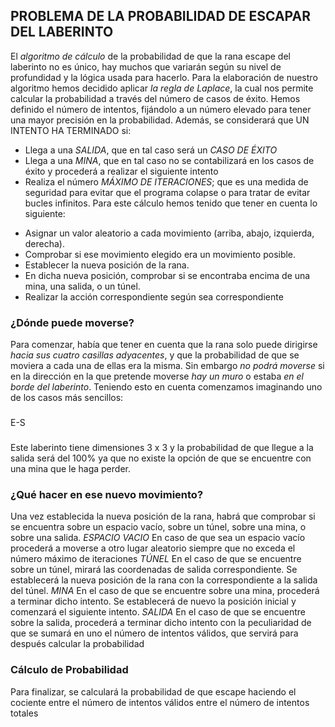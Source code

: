 ## PROBLEMA DE LA PROBABILIDAD DE ESCAPAR DEL LABERINTO
El *algoritmo de cálculo* de la probabilidad de que la rana escape del laberinto no es único, hay muchos que variarán según su nivel de profundidad y la lógica usada para hacerlo.
Para la elaboración de nuestro algoritmo hemos decidido aplicar *la regla de Laplace*, la cual nos permite calcular la probabilidad a través del número de casos de éxito. 
Hemos definido el número de intentos, fijándolo a un número elevado para tener una mayor precisión en la probabilidad. Además, se considerará que UN INTENTO HA TERMINADO si:
* Llega a una _SALIDA_, que en tal caso será un *CASO DE ÉXITO*
* Llega a una _MINA_, que en tal caso no se contabilizará en los casos de éxito y procederá a realizar el siguiente intento
* Realiza el número _MÁXIMO DE ITERACIONES_; que es una medida de seguridad para evitar que el programa colapse o para tratar de evitar bucles infinitos.
Para este cálculo hemos tenido que tener en cuenta lo siguiente:
- Asignar un valor aleatorio a cada movimiento (arriba, abajo, izquierda, derecha).
- Comprobar si ese movimiento elegido era un movimiento posible.
- Establecer la nueva posición de la rana.
- En dicha nueva posición, comprobar si se encontraba encima de una mina, una salida, o un túnel.
- Realizar la acción correspondiente según sea correspondiente
### ¿Dónde puede moverse?
Para comenzar, había que tener en cuenta que la rana solo puede dirigirse *hacia sus cuatro casillas adyacentes*, y que la probabilidad de que se moviera a cada una de ellas era la misma.
Sin embargo *no podrá moverse* si en la dirección en la que pretende moverse _hay un muro_ o estaba _en el borde del laberinto_.
Teniendo esto en cuenta comenzamos imaginando uno de los casos más sencillos:
###
E-S
###
Este laberinto tiene dimensiones 3 x 3 y la probabilidad de que llegue a la salida será del 100% ya que no existe la opción de que se encuentre con una mina que le haga perder.
### ¿Qué hacer en ese nuevo movimiento?
Una vez establecida la nueva posición de la rana, habrá que comprobar si se encuentra sobre un espacio vacío, sobre un túnel, sobre una mina, o sobre una salida.
*ESPACIO VACIO*
En caso de que sea un espacio vacío procederá a moverse a otro lugar aleatorio siempre que no exceda el número máximo de iteraciones
*TÚNEL*
En el caso de que se encuentre sobre un túnel, mirará las coordenadas de salida correspondiente.
Se establecerá la nueva posición de la rana con la correspondiente a la salida del túnel.
*MINA*
En el caso de que se encuentre sobre una mina, procederá a terminar dicho intento.
Se establecerá de nuevo la posición inicial y comenzará el siguiente intento.
*SALIDA*
En el caso de que se encuentre sobre la salida, procederá a terminar dicho intento con la peculiaridad de que se sumará en uno el número de intentos válidos, que servirá para después calcular la probabilidad

### Cálculo de Probabilidad
Para finalizar, se calculará la probabilidad de que escape haciendo el cociente entre el número de intentos válidos entre el número de intentos totales

